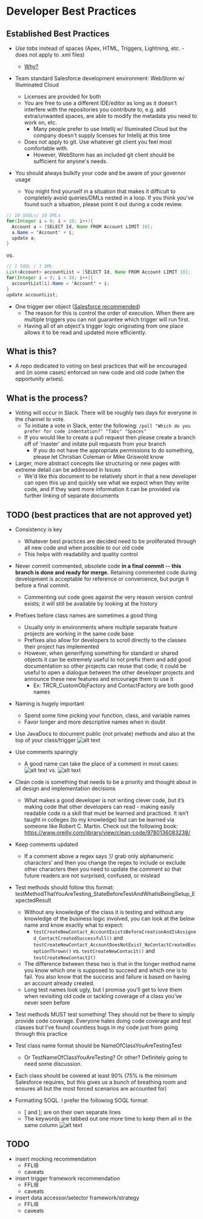 # Developer Best Practices

## Established Best Practices

- *Use tabs* instead of spaces (Apex, HTML, Triggers, Lightning, etc. - does not apply to .xml files)
  - [Why?](../master/more_info/tabs.md)

- Team standard Salesforce development environment: WebStorm w/ Illuminated Cloud
  - Licenses are provided for both
  - You are free to use a different IDE/editor as long as it doesn't interfere with the repositories you contribute to, e.g. add extra/unwanted spaces, are able to modify the metadata you need to work on, etc.
    - Many people prefer to use Intellij w/ Illuminated Cloud but the company doesn't supply licenses for Intellij at this time
  - Does not apply to git. Use whatever git client you feel most comfortable with.
    - However, WebStorm has an included git client should be sufficient for anyone's needs.

- You should always bulkify your code and be aware of your governor usage
  - You might find yourself in a situation that makes it difficult to completely avoid queries/DMLs nested in a loop. If you think you've found such a situation, please point it out during a code review.
```java
// 10 SOQLs/ 10 DMLs
for(Integer i = 0; i < 10; i++){
  Account a = [SELECT Id, Name FROM Account LIMIT 10];
  a.Name = 'Account' + i;
  update a;
}
```
vs.
```java
// 1 SOQL / 1 DML
List<Account> accountList = [SELECT Id, Name FROM Account LIMIT 10];
for(Integer i = 0; i < 10; i++){
  accountList[i].Name = 'Account' + i;
}
update accountList;
```

- One trigger per object ([Salesforce recommended](https://developer.salesforce.com/blogs/developer-relations/2011/04/apex-trigger-tip-using-a-class-per-object-to-control-logic.html))
  - The reason for this is control the order of execution. When there are multiple triggers you can not guarantee which trigger will run first.
  - Having all of an object's trigger logic originating from one place allows it to be read and updated more efficiently.

## What is this?

- A repo dedicated to voting on best practices that will be encouraged and (in some cases) enforced on new code and old code (when the opportunity arises).

## What is the process?

- Voting will occur in Slack. There will be roughly two days for everyone in the channel to vote.
  - To initiate a vote in Slack, enter the following: `/poll "Which do you prefer for code indentation?" "Tabs" "Spaces"`
  - If you would like to create a pull request then please create a branch off of 'master' and initate pull requests from your branch
    - If you do not have the appropriate permissions to do something, please let Christian Coleman or Mike Griswold know
- Larger, more abstract concepts like structuring or new pages with extreme detail can be addressed in Issues
  - We'd like this document to be relatively short in that a new developer can open this up and quickly see what we expect when they write code, and if they want more information it can be provided via further linking of separate documents

## TODO (best practices that are not approved yet)

- Consistency is key
  - Whatever best practices are decided need to be proliferated through all new code and when possible to our old code
  - This helps with readability and quality control

- Never commit commented, obsolete code **in a final commit -- this branch is done and ready for merge.**  Retaining commented code during development is acceptable for reference or convenience, but purge it before a final commit.
  - Commenting out code goes against the very reason version control exists; it will still be available by looking at the history

- Prefixes before class names are sometimes a good thing 
  - Usually only in environments where multiple separate feature projects are working in the same code base 
  - Prefixes also allow for developers to scroll directly to the classes their project has implemented 
  - However, when generifying something for standard or shared objects it can be extremely useful to not prefix them and add good documentation so other projects can reuse that code; it could be useful to open a dialogue between the other developer projects and announce these new features and encourage them to use it 
    - Ex: TRCR_CustomObjFactory and ContactFactory are both good names 

- Naming is hugely important 
  - Spend some time picking your function, class, and variable names 
  - Favor longer and more descriptive names when in doubt 

- Use JavaDocs to document public (not private) methods and also at the top of your class/trigger 
![alt text](https://github.com/InternationalTradeAdministration/developer-best-practices/blob/master/images/java_doc_example.PNG "JavaDoc example")

- Use comments sparingly 
  - A good name can take the place of a comment in most cases: 
![alt text](https://github.com/InternationalTradeAdministration/developer-best-practices/blob/master/images/comment_example_before.PNG "Comment example - before refactor")
vs. 
![alt text](https://github.com/InternationalTradeAdministration/developer-best-practices/blob/master/images/comment_example_after.PNG "Comment example - after refactor")

- Clean code is something that needs to be a priority and thought about in all design and implementation decisions 
  - What makes a good developer is not writing clever code, but it’s making code that other developers can read - making easily readable code is a skill that must be learned and practiced. It isn’t taught in colleges (to my knowledge) but can be learned via someone like Robert C. Martin. Check out the following book: https://www.oreilly.com/library/view/clean-code/9780136083238/  

- Keep comments updated 
  - If a comment above a regex says ‘// grab only alphanumeric characters’ and then you change the regex to include or exclude other characters then you need to update the comment so that future readers are not surprised, confused, or mislead 

- Test methods should follow this format: testMethodThatYouAreTesting_StateBeforeTestAndWhatIsBeingSetup_ExpectedResult 
  - Without any knowledge of the class it is testing and without any knowledge of the business logic involved, you can look at the below name and know exactly what to expect:
    - `testCreateNewContact_AccountExistsBeforeCreationAndIsAssigned_ContactCreatedSuccessfull()` and `testCreateNewContact_AccountDoesNotExist_NoContactCreatedExceptionThrown()` vs. `testCreateNewContac1t()` and `testCreateNewContact2()`
  - The difference between these two is that in the longer method name you know which one is supposed to succeed and which one is to fail. You also know that the success and failure is based on having an account already created. 
  - Long test names look ugly, but I promise you’ll get to love them when revisiting old code or tackling coverage of a class you’ve never seen before 

- Test methods MUST test something! They should not be there to simply provide code coverage. Everyone hates doing code coverage and test classes but I’ve found countless bugs in my code just from going through this practice 

- Test class name format should be NameOfClassYouAreTestingTest
  - Or TestNameOfClassYouAreTesting? Or other? Definitely going to need some discussion.

- Each class should be covered at least 90% (75% is the minimum Salesforce requires, but this gives us a bunch of breathing room and ensures all but the most forced scenarios are accounted for) 

- Formatting SOQL. I prefer the following SOQL format: 
  - [ and ]; are on their own separate lines
  - The keywords are tabbed out one more time to keep them all in the same column
![alt text](https://github.com/InternationalTradeAdministration/developer-best-practices/blob/master/images/soql_format_example.PNG "SOQL format example")

## TODO

- insert mocking recommendation
  - FFLIB
  - caveats
- insert trigger framework recommendation
  - FFLIB
  - caveats
- insert data accessor/selector framework/strategy
  - FFLIB 
  - caveats